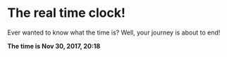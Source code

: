 # The real time clock!

Ever wanted to know what the time is? Well, your journey is about to end!

**The time is Nov 30, 2017, 20:18**